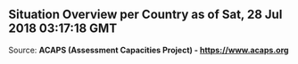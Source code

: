 ## Situation Overview per Country as of Sat, 28 Jul 2018 03:17:18 GMT

Source: **ACAPS (Assessment Capacities Project) - https://www.acaps.org**